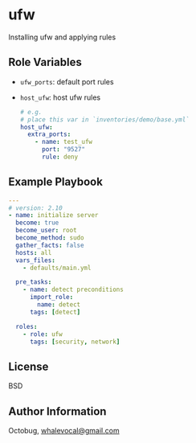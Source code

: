 ufw
===

Installing ufw and applying rules

Role Variables
--------------

- `ufw_ports`: default port rules
- `host_ufw`: host ufw rules
  
  ```yml
  # e.g.
  # place this var in `inventories/demo/base.yml`
  host_ufw:
    extra_ports:
      - name: test_ufw
        port: "9527"
        rule: deny
  ```

Example Playbook
----------------

```yml
---
# version: 2.10
- name: initialize server
  become: true
  become_user: root
  become_method: sudo
  gather_facts: false
  hosts: all
  vars_files:
    - defaults/main.yml

  pre_tasks:
    - name: detect preconditions
      import_role:
        name: detect
      tags: [detect]

  roles:
    - role: ufw
      tags: [security, network]
```

License
-------

BSD

Author Information
------------------

Octobug, whalevocal@gmail.com
